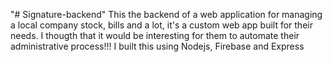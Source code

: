"# Signature-backend" 
This the backend of a web application for managing a local company stock, bills and a lot, it's a custom web app built for their needs. I thougth that it would be interesting for them to automate their administrative process!!!
I built this using Nodejs, Firebase and Express
